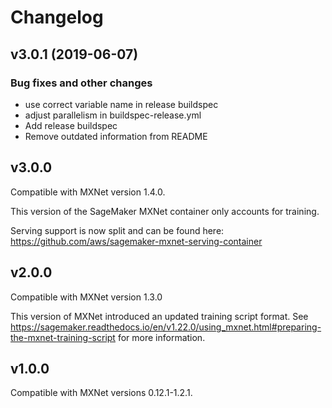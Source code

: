 # Changelog

## v3.0.1 (2019-06-07)

### Bug fixes and other changes

 * use correct variable name in release buildspec
 * adjust parallelism in buildspec-release.yml
 * Add release buildspec
 * Remove outdated information from README

## v3.0.0

Compatible with MXNet version 1.4.0.

This version of the SageMaker MXNet container only accounts for training.

Serving support is now split and can be found here: https://github.com/aws/sagemaker-mxnet-serving-container

## v2.0.0

Compatible with MXNet version 1.3.0

This version of MXNet introduced an updated training script format. See https://sagemaker.readthedocs.io/en/v1.22.0/using_mxnet.html#preparing-the-mxnet-training-script for more information.

## v1.0.0

Compatible with MXNet versions 0.12.1-1.2.1.
